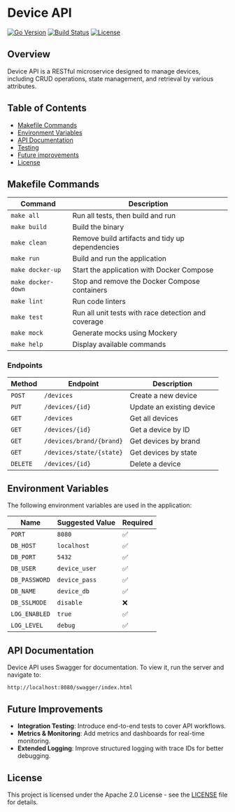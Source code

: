 # Device API

[![Go Version](https://img.shields.io/badge/Go-1.23.5-blue.svg)](https://golang.org/)
[![Build Status](https://img.shields.io/badge/build-passing-brightgreen)](https://github.com/ivofreitas/device-api/actions)
[![License](https://img.shields.io/badge/license-Apache_2.0-blue.svg)](LICENSE)

## Overview
Device API is a RESTful microservice designed to manage devices, including CRUD operations, state management, and retrieval by various attributes.

## Table of Contents
- [Makefile Commands](#makefile-commands)
- [Environment Variables](#environment-variables)
- [API Documentation](#api-documentation)
- [Testing](#testing)
- [Future improvements](#future-improvements)
- [License](#license)

## Makefile Commands

| Command            | Description                                         |
|--------------------|-----------------------------------------------------|
| `make all`         | Run all tests, then build and run                   |
| `make build`       | Build the binary                                    |
| `make clean`       | Remove build artifacts and tidy up dependencies     |
| `make run`         | Build and run the application                       |
| `make docker-up`   | Start the application with Docker Compose           |
| `make docker-down` | Stop and remove the Docker Compose containers       |
| `make lint`        | Run code linters                                    |
| `make test`        | Run all unit tests with race detection and coverage |
| `make mock`        | Generate mocks using Mockery                        |
| `make help`        | Display available commands                          |

### Endpoints

| Method   | Endpoint                 | Description               |
|----------|--------------------------|---------------------------|
| `POST`   | `/devices`               | Create a new device       |
| `PUT`    | `/devices/{id}`          | Update an existing device |
| `GET`    | `/devices`               | Get all devices           |
| `GET`    | `/devices/{id}`          | Get a device by ID        |
| `GET`    | `/devices/brand/{brand}` | Get devices by brand      |
| `GET`    | `/devices/state/{state}` | Get devices by state      |
| `DELETE` | `/devices/{id}`          | Delete a device           |

## Environment Variables
The following environment variables are used in the application:

| Name           | Suggested Value | Required |
|---------------|----------------|----------|
| `PORT`        | `8080`          | ✅       |
| `DB_HOST`     | `localhost`     | ✅       |
| `DB_PORT`     | `5432`          | ✅       |
| `DB_USER`     | `device_user`   | ✅       |
| `DB_PASSWORD` | `device_pass`   | ✅       |
| `DB_NAME`     | `device_db`     | ✅       |
| `DB_SSLMODE`  | `disable`       | ❌       |
| `LOG_ENABLED` | `true`          | ✅       |
| `LOG_LEVEL`   | `debug`         | ✅       |

## API Documentation
Device API uses Swagger for documentation. To view it, run the server and navigate to:
```
http://localhost:8080/swagger/index.html
```

## Future Improvements

- **Integration Testing**: Introduce end-to-end tests to cover API workflows.
- **Metrics & Monitoring**: Add metrics and dashboards for real-time monitoring.
- **Extended Logging**: Improve structured logging with trace IDs for better debugging.

## License
This project is licensed under the Apache 2.0 License - see the [LICENSE](LICENSE) file for details.
